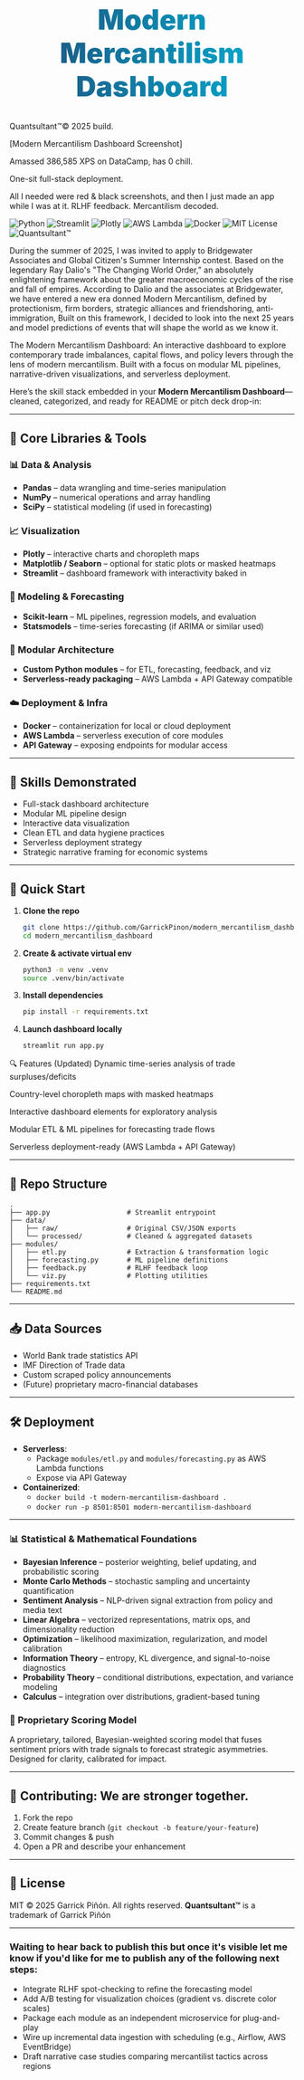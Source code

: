 <h1 style="
  font-size: 3.5em;
  font-weight: 900;
  text-align: center;
  background: linear-gradient(to right, #1f4e79, #00b4d8);
  -webkit-background-clip: text;
  -webkit-text-fill-color: transparent;
">
  Modern Mercantilism Dashboard
</h1>

Quantsultant™© 2025 build. 

[Modern Mercantilism Dashboard Screenshot]


Amassed 386,585 XPS on DataCamp, has 0 chill.

One-sit full-stack deployment. 

All I needed were red & black screenshots, and then I just made an app while I was at it. RLHF feedback. Mercantilism decoded.

![Python](https://img.shields.io/badge/Python-3.10-blue?logo=python&logoColor=white)
![Streamlit](https://img.shields.io/badge/Streamlit-Dashboard-red?logo=streamlit)
![Plotly](https://img.shields.io/badge/Plotly-Visualizations-orange?logo=plotly)
![AWS Lambda](https://img.shields.io/badge/AWS-Lambda-yellow?logo=amazon-aws)
![Docker](https://img.shields.io/badge/Docker-Containerized-blue?logo=docker)
![MIT License](https://img.shields.io/badge/License-MIT-green)
![Quantsultant™](https://img.shields.io/badge/Built%20by-Quantsultant™-purple)

During the summer of 2025, I was invited to apply to Bridgewater Associates and Global Citizen's Summer Internship contest. Based on the legendary Ray Dalio's "The Changing World Order," an absolutely enlightening framework about the greater macroeconomic cycles of the rise and fall of empires. According to Dalio and the associates at Bridgewater, we have entered a new era donned Modern Mercantilism, defined by protectionism, firm borders, strategic alliances and friendshoring, anti-immigration, Built on this framework, I decided to look into the next 25 years and model predictions of events that will shape the world as we know it.  

The Modern Mercantilism Dashboard:
An interactive dashboard to explore contemporary trade imbalances, capital flows, and policy levers through the lens of modern mercantilism. Built with a focus on modular ML pipelines, narrative-driven visualizations, and serverless deployment.

Here’s the skill stack embedded in your **Modern Mercantilism Dashboard**—cleaned, categorized, and ready for README or pitch deck drop-in:

---

## 🧰 Core Libraries & Tools

### 📊 Data & Analysis
- **Pandas** – data wrangling and time-series manipulation  
- **NumPy** – numerical operations and array handling  
- **SciPy** – statistical modeling (if used in forecasting)

### 📈 Visualization
- **Plotly** – interactive charts and choropleth maps  
- **Matplotlib / Seaborn** – optional for static plots or masked heatmaps  
- **Streamlit** – dashboard framework with interactivity baked in

### 🔮 Modeling & Forecasting
- **Scikit-learn** – ML pipelines, regression models, and evaluation  
- **Statsmodels** – time-series forecasting (if ARIMA or similar used)

### 🧱 Modular Architecture
- **Custom Python modules** – for ETL, forecasting, feedback, and viz  
- **Serverless-ready packaging** – AWS Lambda + API Gateway compatible

### ☁️ Deployment & Infra
- **Docker** – containerization for local or cloud deployment  
- **AWS Lambda** – serverless execution of core modules  
- **API Gateway** – exposing endpoints for modular access

---

##  🧮 Skills Demonstrated

- Full-stack dashboard architecture  
- Modular ML pipeline design  
- Interactive data visualization  
- Clean ETL and data hygiene practices  
- Serverless deployment strategy  
- Strategic narrative framing for economic systems

---

## 🚀 Quick Start

1. **Clone the repo**  
   ```bash
   git clone https://github.com/GarrickPinon/modern_mercantilism_dashboard.git
   cd modern_mercantilism_dashboard
   ```
2. **Create & activate virtual env**  
   ```bash
   python3 -m venv .venv
   source .venv/bin/activate
   ```
3. **Install dependencies**  
   ```bash
   pip install -r requirements.txt
   ```
4. **Launch dashboard locally**  
   ```bash
   streamlit run app.py
   ```


🔍 Features (Updated)
Dynamic time-series analysis of trade surpluses/deficits

Country-level choropleth maps with masked heatmaps

Interactive dashboard elements for exploratory analysis

Modular ETL & ML pipelines for forecasting trade flows

Serverless deployment-ready (AWS Lambda + API Gateway)

---

## 📂 Repo Structure

```
.
├── app.py                   # Streamlit entrypoint
├── data/
│   ├── raw/                 # Original CSV/JSON exports
│   └── processed/           # Cleaned & aggregated datasets
├── modules/
│   ├── etl.py               # Extraction & transformation logic
│   ├── forecasting.py       # ML pipeline definitions
│   ├── feedback.py          # RLHF feedback loop
│   └── viz.py               # Plotting utilities
├── requirements.txt
└── README.md
```

---

## 📥 Data Sources

- World Bank trade statistics API  
- IMF Direction of Trade data  
- Custom scraped policy announcements  
- (Future) proprietary macro-financial databases

---

## 🛠️ Deployment

- **Serverless**:  
  - Package `modules/etl.py` and `modules/forecasting.py` as AWS Lambda functions  
  - Expose via API Gateway  
- **Containerized**:  
  - `docker build -t modern-mercantilism-dashboard .`  
  - `docker run -p 8501:8501 modern-mercantilism-dashboard`

---
### 📊 Statistical & Mathematical Foundations
- **Bayesian Inference** – posterior weighting, belief updating, and probabilistic scoring  
- **Monte Carlo Methods** – stochastic sampling and uncertainty quantification  
- **Sentiment Analysis** – NLP-driven signal extraction from policy and media text  
- **Linear Algebra** – vectorized representations, matrix ops, and dimensionality reduction  
- **Optimization** – likelihood maximization, regularization, and model calibration  
- **Information Theory** – entropy, KL divergence, and signal-to-noise diagnostics  
- **Probability Theory** – conditional distributions, expectation, and variance modeling  
- **Calculus** – integration over distributions, gradient-based tuning

### 🧬 Proprietary Scoring Model
A proprietary, tailored, Bayesian-weighted scoring model that fuses sentiment priors with trade signals to forecast strategic asymmetries. Designed for clarity, calibrated for impact.

---

## 🤝 Contributing: We are stronger together.

1. Fork the repo  
2. Create feature branch (`git checkout -b feature/your-feature`)  
3. Commit changes & push  
4. Open a PR and describe your enhancement  

---

## 📄 License

MIT © 2025 Garrick Piñón. All rights reserved.
**Quantsultant™** is a trademark of Garrick Piñón


---

### Waiting to hear back to publish this but once it's visible let me know if you'd like for me to publish any of the following next steps:

- Integrate RLHF spot-checking to refine the forecasting model  
- Add A/B testing for visualization choices (gradient vs. discrete color scales)  
- Package each module as an independent microservice for plug-and-play  
- Wire up incremental data ingestion with scheduling (e.g., Airflow, AWS EventBridge)  
- Draft narrative case studies comparing mercantilist tactics across regions
